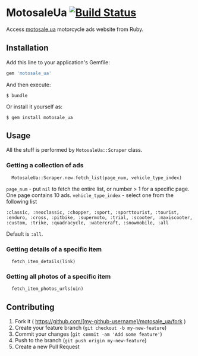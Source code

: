 # MotosaleUa [![Build Status](https://travis-ci.org/kongo/motosale_ua.svg?branch=master)](https://travis-ci.org/kongo/motosale_ua)

Access [motosale.ua](http://motosale.ua) motorcycle ads website from Ruby.

## Installation

Add this line to your application's Gemfile:

```ruby
gem 'motosale_ua'
```

And then execute:

    $ bundle

Or install it yourself as:

    $ gem install motosale_ua

## Usage

All the stuff is performed by `MotosaleUa::Scraper` class.

### Getting a collection of ads

      MotosaleUa::Scraper.new.fetch_list(page_num, vehicle_type_index)
`page_num` - put `nil` to fetch the entire list, or number > 1 for a specific page. One page contains 10 ads.
`vehicle_type_index` - select one from the following list

    :classic, :neoclassic, :chopper, :sport, :sporttourist, :tourist, :enduro, :cross, :pitbike, :supermoto, :trial, :scooter, :maxiscooter, :custom, :trike, :quadracycle, :watercraft, :snowmobile, :all

Default is `:all`.

### Getting details of a specific item

      fetch_item_details(link)

### Getting all photos of a specific item

      fetch_item_photos_urls(uin)


## Contributing

1. Fork it ( https://github.com/[my-github-username]/motosale_ua/fork )
2. Create your feature branch (`git checkout -b my-new-feature`)
3. Commit your changes (`git commit -am 'Add some feature'`)
4. Push to the branch (`git push origin my-new-feature`)
5. Create a new Pull Request
